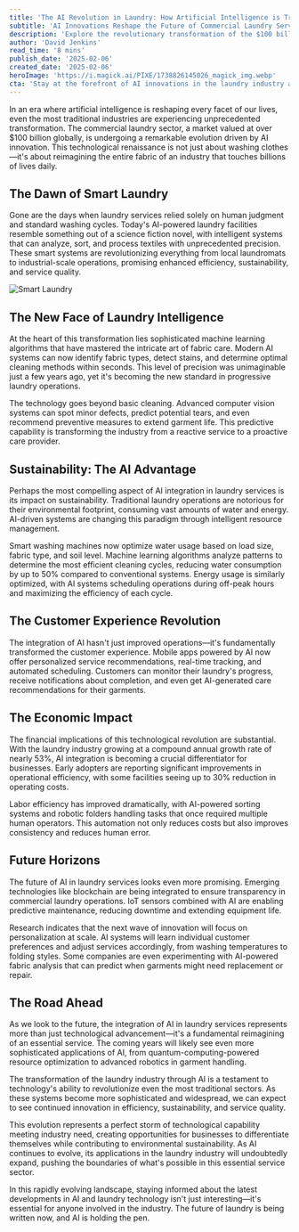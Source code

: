 ```yaml
---
title: 'The AI Revolution in Laundry: How Artificial Intelligence is Transforming a $100 Billion Industry'
subtitle: 'AI Innovations Reshape the Future of Commercial Laundry Services'
description: 'Explore the revolutionary transformation of the $100 billion commercial laundry industry through AI integration. Discover how smart sorting systems and sustainable operations are reshaping laundry services, promising enhanced efficiency, reduced environmental impact, and improved customer experiences.'
author: 'David Jenkins'
read_time: '8 mins'
publish_date: '2025-02-06'
created_date: '2025-02-06'
heroImage: 'https://i.magick.ai/PIXE/1738826145026_magick_img.webp'
cta: 'Stay at the forefront of AI innovations in the laundry industry and beyond. Follow us on LinkedIn for daily updates on how artificial intelligence is transforming traditional industries.'
---
```


In an era where artificial intelligence is reshaping every facet of our lives, even the most traditional industries are experiencing unprecedented transformation. The commercial laundry sector, a market valued at over $100 billion globally, is undergoing a remarkable evolution driven by AI innovation. This technological renaissance is not just about washing clothes—it's about reimagining the entire fabric of an industry that touches billions of lives daily.

## The Dawn of Smart Laundry

Gone are the days when laundry services relied solely on human judgment and standard washing cycles. Today's AI-powered laundry facilities resemble something out of a science fiction novel, with intelligent systems that can analyze, sort, and process textiles with unprecedented precision. These smart systems are revolutionizing everything from local laundromats to industrial-scale operations, promising enhanced efficiency, sustainability, and service quality.

![Smart Laundry](https://i.magick.ai/PIXE/1738826145026_magick_img.webp)

## The New Face of Laundry Intelligence

At the heart of this transformation lies sophisticated machine learning algorithms that have mastered the intricate art of fabric care. Modern AI systems can now identify fabric types, detect stains, and determine optimal cleaning methods within seconds. This level of precision was unimaginable just a few years ago, yet it's becoming the new standard in progressive laundry operations.

The technology goes beyond basic cleaning. Advanced computer vision systems can spot minor defects, predict potential tears, and even recommend preventive measures to extend garment life. This predictive capability is transforming the industry from a reactive service to a proactive care provider.

## Sustainability: The AI Advantage

Perhaps the most compelling aspect of AI integration in laundry services is its impact on sustainability. Traditional laundry operations are notorious for their environmental footprint, consuming vast amounts of water and energy. AI-driven systems are changing this paradigm through intelligent resource management.

Smart washing machines now optimize water usage based on load size, fabric type, and soil level. Machine learning algorithms analyze patterns to determine the most efficient cleaning cycles, reducing water consumption by up to 50% compared to conventional systems. Energy usage is similarly optimized, with AI systems scheduling operations during off-peak hours and maximizing the efficiency of each cycle.

## The Customer Experience Revolution

The integration of AI hasn't just improved operations—it's fundamentally transformed the customer experience. Mobile apps powered by AI now offer personalized service recommendations, real-time tracking, and automated scheduling. Customers can monitor their laundry's progress, receive notifications about completion, and even get AI-generated care recommendations for their garments.

## The Economic Impact

The financial implications of this technological revolution are substantial. With the laundry industry growing at a compound annual growth rate of nearly 53%, AI integration is becoming a crucial differentiator for businesses. Early adopters are reporting significant improvements in operational efficiency, with some facilities seeing up to 30% reduction in operating costs.

Labor efficiency has improved dramatically, with AI-powered sorting systems and robotic folders handling tasks that once required multiple human operators. This automation not only reduces costs but also improves consistency and reduces human error.

## Future Horizons

The future of AI in laundry services looks even more promising. Emerging technologies like blockchain are being integrated to ensure transparency in commercial laundry operations. IoT sensors combined with AI are enabling predictive maintenance, reducing downtime and extending equipment life.

Research indicates that the next wave of innovation will focus on personalization at scale. AI systems will learn individual customer preferences and adjust services accordingly, from washing temperatures to folding styles. Some companies are even experimenting with AI-powered fabric analysis that can predict when garments might need replacement or repair.

## The Road Ahead

As we look to the future, the integration of AI in laundry services represents more than just technological advancement—it's a fundamental reimagining of an essential service. The coming years will likely see even more sophisticated applications of AI, from quantum-computing-powered resource optimization to advanced robotics in garment handling.

The transformation of the laundry industry through AI is a testament to technology's ability to revolutionize even the most traditional sectors. As these systems become more sophisticated and widespread, we can expect to see continued innovation in efficiency, sustainability, and service quality.

This evolution represents a perfect storm of technological capability meeting industry need, creating opportunities for businesses to differentiate themselves while contributing to environmental sustainability. As AI continues to evolve, its applications in the laundry industry will undoubtedly expand, pushing the boundaries of what's possible in this essential service sector.

In this rapidly evolving landscape, staying informed about the latest developments in AI and laundry technology isn't just interesting—it's essential for anyone involved in the industry. The future of laundry is being written now, and AI is holding the pen.
